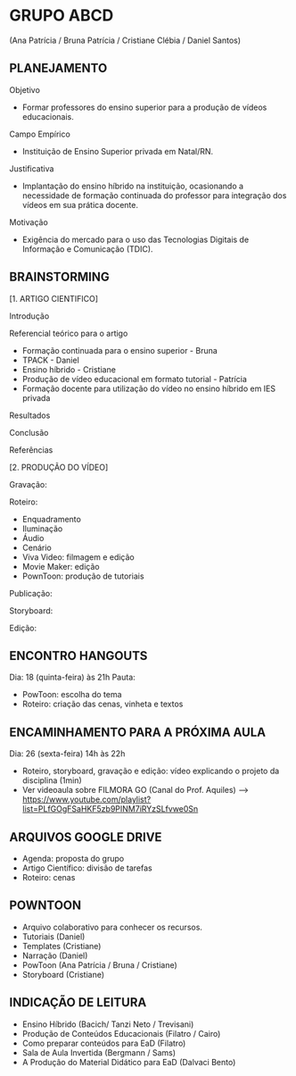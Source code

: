 # GRUPO ABCD
(Ana Patrícia / Bruna Patrícia / Cristiane Clébia / Daniel Santos)

## PLANEJAMENTO
Objetivo
- Formar professores do ensino superior para a produção de vídeos educacionais.

Campo Empírico
- Instituição de Ensino Superior privada em Natal/RN.

Justificativa
- Implantação do ensino híbrido na instituição, ocasionando a necessidade de formação continuada do professor para integração dos vídeos em sua prática docente.

Motivação
- Exigência do mercado para o uso das Tecnologias Digitais de Informação e Comunicação (TDIC).

## BRAINSTORMING
[1. ARTIGO CIENTIFICO]

Introdução

Referencial teórico para o artigo
- Formação continuada para o ensino superior - Bruna
- TPACK - Daniel 
- Ensino híbrido - Cristiane
- Produção de vídeo educacional em formato tutorial - Patrícia
- Formação docente para utilização do vídeo no ensino híbrido em IES privada

Resultados

Conclusão

Referências

[2. PRODUÇÃO DO VÍDEO]

Gravação: 

Roteiro:
- Enquadramento
- Iluminação
- Áudio
- Cenário
- Viva Video: filmagem e edição
- Movie Maker: edição
- PownToon: produção de tutoriais

Publicação:

Storyboard:

Edição:


## ENCONTRO HANGOUTS
Dia: 18 (quinta-feira) às 21h
Pauta: 
- PowToon: escolha do tema
- Roteiro: criação das cenas, vinheta e textos


## ENCAMINHAMENTO PARA A PRÓXIMA AULA
Dia: 26 (sexta-feira) 14h às 22h
- Roteiro, storyboard, gravação e edição: vídeo explicando o projeto da disciplina (1min)
- Ver videoaula sobre FILMORA GO (Canal do Prof. Aquiles) 
--> https://www.youtube.com/playlist?list=PLfGOgFSaHKF5zb9PINM7iRYzSLfvwe0Sn


## ARQUIVOS GOOGLE DRIVE
- Agenda: proposta do grupo
- Artigo Científico: divisão de tarefas
- Roteiro: cenas 


## POWNTOON
- Arquivo colaborativo para conhecer os recursos.
- Tutoriais (Daniel)
- Templates (Cristiane)
- Narração (Daniel)
- PowToon (Ana Patrícia / Bruna / Cristiane)
- Storyboard (Cristiane)


## INDICAÇÃO DE LEITURA
- Ensino Híbrido (Bacich/ Tanzi Neto / Trevisani)
- Produção de Conteúdos Educacionais (Filatro / Cairo)
- Como preparar conteúdos para EaD (Filatro)
- Sala de Aula Invertida (Bergmann / Sams)
- A Produção do Material Didático para EaD (Dalvaci Bento)
